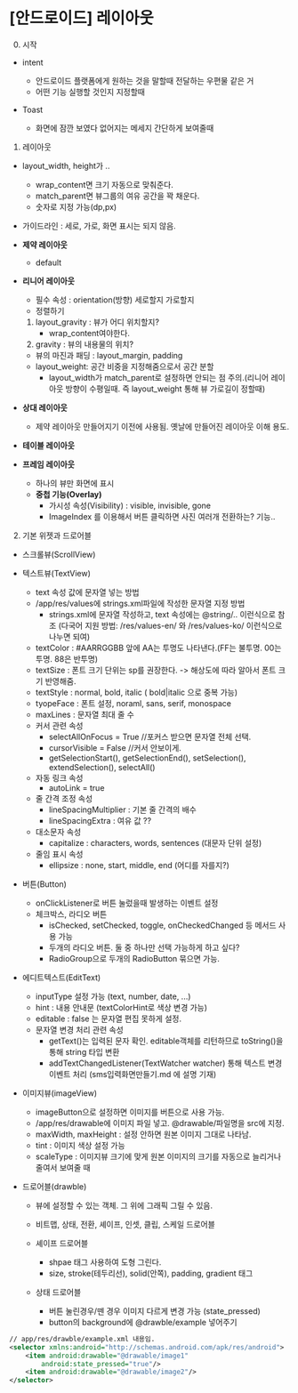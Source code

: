 # [안드로이드] 레이아웃

0. 시작

- intent

  - 안드로이드 플랫폼에게 원하는 것을 말할때 전달하는 우편물 같은 거
  - 어떤 기능 실행할 것인지 지정할때

- Toast
  - 화면에 잠깐 보였다 없어지는 메세지 간단하게 보여줄때

1. 레이아웃

- layout_width, height가 ..
  - wrap_content면 크기 자동으로 맞춰준다.
  - match_parent면 뷰그룹의 여유 공간을 꽉 채운다.
  - 숫자로 지정 가능(dp,px)
- 가이드라인 : 세로, 가로, 화면 표시는 되지 않음.

- <b>제약 레이아웃</b>
  - default
- <b>리니어 레이아웃</b>
  - 필수 속성 : orientation(방향) 세로할지 가로할지
  - 정렬하기
  1. layout_gravity : 뷰가 어디 위치할지?
     - wrap_content여야한다.
  2. gravity : 뷰의 내용물의 위치?
  - 뷰의 마진과 패딩 : layout_margin, padding
  - layout_weight: 공간 비중을 지정해줌으로서 공간 분할
    - layout_width가 match_parent로 설정하면 안되는 점 주의.(리니어 레이아웃 방향이 수평일때. 즉 layout_weight 통해 뷰 가로길이 정할때)
- <b>상대 레이아웃</b>
  - 제약 레이아웃 만들어지기 이전에 사용됨. 옛날에 만들어진 레이아웃 이해 용도.
- <b>테이블 레이아웃</b>
- <b>프레임 레이아웃</b>
  - 하나의 뷰만 화면에 표시
  - <b>중첩 기능(Overlay)</b>
    - 가시성 속성(Visibility) : visible, invisible, gone
    - ImageIndex 를 이용해서 버튼 클릭하면 사진 여러개 전환하는? 기능..

2. 기본 위젯과 드로어블

- 스크롤뷰(ScrollView)
- 텍스트뷰(TextView)

  - text 속성 값에 문자열 넣는 방법
  - /app/res/values에 strings.xml파일에 작성한 문자열 지정 방법
    - strings.xml에 문자열 작성하고, text 속성에는 @string/.. 이런식으로 참조
      (다국어 지원 방법: /res/values-en/ 와 /res/values-ko/ 이런식으로 나누면 되여)
  - textColor : #AARRGGBB 앞에 AA는 투명도 나타낸다.(FF는 불투명. 00는 투명. 88은 반투명)
  - textSize : 폰트 크기 단위는 sp를 권장한다. -> 해상도에 따라 알아서 폰트 크기 반영해줌.
  - textStyle : normal, bold, italic ( bold|italic 으로 중복 가능)
  - tyopeFace : 폰트 설정, noraml, sans, serif, monospace
  - maxLines : 문자열 최대 줄 수
  - 커서 관련 속성
    - selectAllOnFocus = True //포커스 받으면 문자열 전체 선택.
    - cursorVisible = False //커서 안보이게.
    - getSelectionStart(), getSelectionEnd(), setSelection(), extendSelection(), selectAll()
  - 자동 링크 속성
    - autoLink = true
  - 줄 간격 조정 속성
    - lineSpacingMultiplier : 기본 줄 간격의 배수
    - lineSpacingExtra : 여유 값 ??
  - 대소문자 속성
    - capitalize : characters, words, sentences (대문자 단위 설정)
  - 줄임 표시 속성
    - ellipsize : none, start, middle, end (어디를 자를지?)

- 버튼(Button)
  - onClickListener로 버튼 눌렀을때 발생하는 이벤트 설정
  - 체크박스, 라디오 버튼
    - isChecked, setChecked, toggle, onCheckedChanged 등 메서드 사용 가능
    - 두개의 라디오 버튼. 둘 중 하나만 선택 가능하게 하고 싶다?
    - RadioGroup으로 두개의 RadioButton 묶으면 가능.
- 에디트텍스트(EditText)
  - inputType 설정 가능 (text, number, date, ...)
  - hint : 내용 안내문 (textColorHint로 색상 변경 가능)
  - editable : false 는 문자열 편집 못하게 설정.
  - 문자열 변경 처리 관련 속성
    - getText()는 입력된 문자 확인. editable객체를 리턴하므로 toString()을 통해 string 타입 변환
    - addTextChangedListener(TextWatcher watcher) 통해 텍스트 변경 이벤트 처리
      (sms입력화면만들기.md 에 설명 기재)
- 이미지뷰(imageView)
  - imageButton으로 설정하면 이미지를 버튼으로 사용 가능.
  - /app/res/drawable에 이미지 파일 넣고. @drawable/파일명을 src에 지정.
  - maxWidth, maxHeight : 설정 안하면 원본 이미지 그대로 나타남.
  - tint : 이미지 색상 설정 가능
  - scaleType : 이미지뷰 크기에 맞게 원본 이미지의 크기를 자동으로 늘리거나 줄여서 보여줄 때
- 드로어블(drawble)

  - 뷰에 설정할 수 있는 객체. 그 위에 그래픽 그릴 수 있음.
  - 비트맵, 상태, 전환, 셰이프, 인셋, 클립, 스케일 드로어블
  - 셰이프 드로어블

    - shpae 태그 사용하여 도형 그린다.
    - size, stroke(테두리선), solid(안쪽), padding, gradient 태그

  - 상태 드로어블
    - 버튼 눌린경우/뗀 경우 이미지 다르게 변경 가능 (state_pressed)
    - button의 background에 @drawble/example 넣어주기

```xml
// app/res/drawble/example.xml 내용임.
<selector xmlns:android="http://schemas.android.com/apk/res/android">
    <item android:drawable="@drawable/image1"
        android:state_pressed="true"/>
    <item android:drawable="@drawable/image2"/>
</selector>
```

